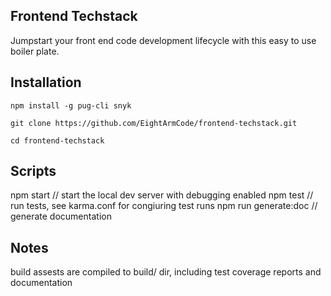 ## Frontend Techstack

Jumpstart your front end code development lifecycle with this easy to use boiler plate.

## Installation

`npm install -g pug-cli snyk`

`git clone https://github.com/EightArmCode/frontend-techstack.git`

`cd frontend-techstack`


## Scripts
npm start // start the local dev server with debugging enabled
npm test // run tests, see karma.conf for congiuring test runs
npm run generate:doc // generate documentation

## Notes
build assests are compiled to build/ dir, including test coverage reports and documentation


